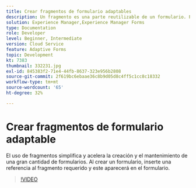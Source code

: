 ```yaml
---
title: Crear fragmentos de formulario adaptables
description: Un fragmento es una parte reutilizable de un formulario. Por ejemplo, un fragmento puede incluir un bloque de direcciones o texto legal.
solution: Experience Manager,Experience Manager Forms
type: Documentation
role: Developer
level: Beginner, Intermediate
version: Cloud Service
feature: Adaptive Forms
topic: Development
kt: 7383
thumbnail: 332231.jpg
exl-id: 845383f2-71e4-44fb-8637-323e956b2808
source-git-commit: 2f619bc6ebaae36c8b9d05d8c4ff5c1cc8c18332
workflow-type: tm+mt
source-wordcount: '65'
ht-degree: 32%

---
```


# Crear fragmentos de formulario adaptable

El uso de fragmentos simplifica y acelera la creación y el mantenimiento de una gran cantidad de formularios. Al crear un formulario, inserte una referencia al fragmento requerido y este aparecerá en el formulario.

>[!VIDEO](https://video.tv.adobe.com/v/332231?quality=12&learn=on)
